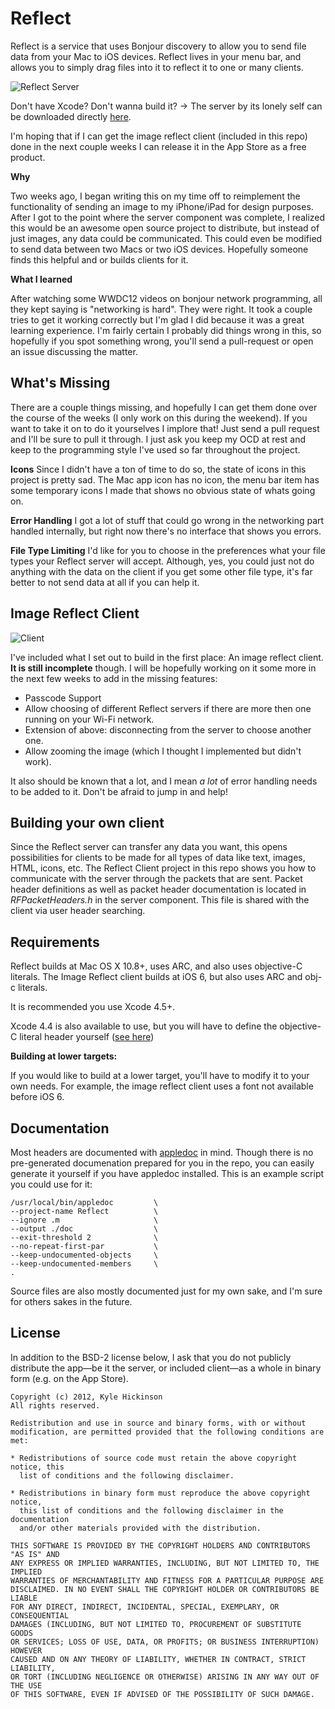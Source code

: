 # Reflect

Reflect is a service that uses Bonjour discovery to allow you to send file data from your Mac to iOS devices.
Reflect lives in your menu bar, and allows you to simply drag files into it to reflect it to one or many clients.

![Reflect Server](http://f.cl.ly/items/1n2x2j0s3Z3c0x0q263i/Screen%20Shot%202012-11-03%20at%2010.38.34%20AM.png)

Don't have Xcode? Don't wanna build it?
→ The server by its lonely self can be downloaded directly [here](http://cl.ly/KcNy).

I'm hoping that if I can get the image reflect client (included in this repo) done in the next couple weeks I can release it in the App Store as a free product.

**Why**

Two weeks ago, I began writing this on my time off to reimplement the functionality of sending an image to my iPhone/iPad for design purposes.  After I got to the point where the server component was complete, I realized this would be an awesome open source project to distribute, but instead of just images, any data could be communicated.  This could even be modified to send data between two Macs or two iOS devices.  Hopefully someone finds this helpful and or builds clients for it.

**What I learned**

After watching some WWDC12 videos on bonjour network programming, all they kept saying is "networking is hard".  They were right.  It took a couple tries to get it working correctly but I'm glad I did because it was a great learning experience.  I'm fairly certain I probably did things wrong in this, so hopefully if you spot something wrong, you'll send a pull-request or open an issue discussing the matter.

## What's Missing

There are a couple things missing, and hopefully I can get them done over the course of the weeks (I only work on this during the weekend).  If you want to take it on to do it yourselves I implore that!  Just send a pull request and I'll be sure to pull it through.  I just ask you keep my OCD at rest and keep to the programming style I've used so far throughout the project.

**Icons**
Since I didn't have a ton of time to do so, the state of icons in this project is pretty sad.  The Mac app icon has no icon,
the menu bar item has some temporary icons I made that shows no obvious state of whats going on.

**Error Handling**
I got a lot of stuff that could go wrong in the networking part handled internally, but right now there's no interface that shows you errors.

**File Type Limiting**
I'd like for you to choose in the preferences what your file types your Reflect server will accept.  Although, yes, you could just not do anything with the data on the client if you get some other file type, it's far better to not send data at all if you can help it.

## Image Reflect Client

![Client](http://f.cl.ly/items/0a183M3v3x1X340E1P1u/iOS%20Simulator%20Screen%20shot%202012-11-03%2010.40.54%20AM.png)

I've included what I set out to build in the first place: An image reflect client.  **It is still incomplete** though.
I will be hopefully working on it some more in the next few weeks to add in the missing features:

* Passcode Support
* Allow choosing of different Reflect servers if there are more then one running on your Wi-Fi network.
* Extension of above: disconnecting from the server to choose another one.
* Allow zooming the image (which I thought I implemented but didn't work).

It also should be known that a lot, and I mean *a lot* of error handling needs to be added to it.
Don't be afraid to jump in and help!

## Building your own client

Since the Reflect server can transfer any data you want, this opens possibilities for clients to be made for all types of data like text, images, HTML, icons, etc.  The Reflect Client project in this repo shows you how to communicate with the server through the packets that are sent.  Packet header definitions as well as packet header documentation is located in *RFPacketHeaders.h* in the server component.  This file is shared with the client via user header searching.

## Requirements

Reflect builds at Mac OS X 10.8+, uses ARC, and also uses objective-C literals. 
The Image Reflect client builds at iOS 6, but also uses ARC and obj-c literals.

It is recommended you use Xcode 4.5+.

Xcode 4.4 is also available to use, but you will have to define the objective-C literal header yourself ([see here](http://petersteinberger.com/blog/2012/using-subscripting-with-Xcode-4_4-and-iOS-4_3/))

**Building at lower targets:**

If you would like to build at a lower target, you'll have to modify it to your own needs.  For example, the image reflect client uses a font not available before iOS 6.

## Documentation

Most headers are documented with [appledoc](http://gentlebytes.com/appledoc/) in mind.  Though there is no pre-generated documenation prepared for you in the repo, you can easily generate it yourself if you have appledoc installed.  This is an example script you could use for it:

    /usr/local/bin/appledoc         \
    --project-name Reflect          \
    --ignore .m                     \
    --output ./doc                  \
    --exit-threshold 2              \
    --no-repeat-first-par           \
    --keep-undocumented-objects     \
    --keep-undocumented-members     \
    .

Source files are also mostly documented just for my own sake, and I'm sure for others sakes in the future.

## License
In addition to the BSD-2 license below, I ask that you do not publicly distribute the app—be it the server, or included client—as a whole in binary form (e.g. on the App Store).

    Copyright (c) 2012, Kyle Hickinson
    All rights reserved.

    Redistribution and use in source and binary forms, with or without
    modification, are permitted provided that the following conditions are met:

    * Redistributions of source code must retain the above copyright notice, this
      list of conditions and the following disclaimer.

    * Redistributions in binary form must reproduce the above copyright notice,
      this list of conditions and the following disclaimer in the documentation
      and/or other materials provided with the distribution.

    THIS SOFTWARE IS PROVIDED BY THE COPYRIGHT HOLDERS AND CONTRIBUTORS "AS IS" AND
    ANY EXPRESS OR IMPLIED WARRANTIES, INCLUDING, BUT NOT LIMITED TO, THE IMPLIED
    WARRANTIES OF MERCHANTABILITY AND FITNESS FOR A PARTICULAR PURPOSE ARE
    DISCLAIMED. IN NO EVENT SHALL THE COPYRIGHT HOLDER OR CONTRIBUTORS BE LIABLE
    FOR ANY DIRECT, INDIRECT, INCIDENTAL, SPECIAL, EXEMPLARY, OR CONSEQUENTIAL
    DAMAGES (INCLUDING, BUT NOT LIMITED TO, PROCUREMENT OF SUBSTITUTE GOODS
    OR SERVICES; LOSS OF USE, DATA, OR PROFITS; OR BUSINESS INTERRUPTION) HOWEVER
    CAUSED AND ON ANY THEORY OF LIABILITY, WHETHER IN CONTRACT, STRICT LIABILITY,
    OR TORT (INCLUDING NEGLIGENCE OR OTHERWISE) ARISING IN ANY WAY OUT OF THE USE
    OF THIS SOFTWARE, EVEN IF ADVISED OF THE POSSIBILITY OF SUCH DAMAGE.
